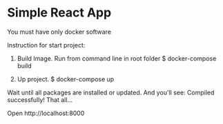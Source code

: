 # Simple React App

You must have only docker software

Instruction for start project:
1. Build Image. Run from command line in root folder
    $ docker-compose build
    
2. Up project.
    $ docker-compose up
    
Wait until all packages are installed or updated. And you'll see: Compiled successfully!
That all...
 
Open http://localhost:8000

